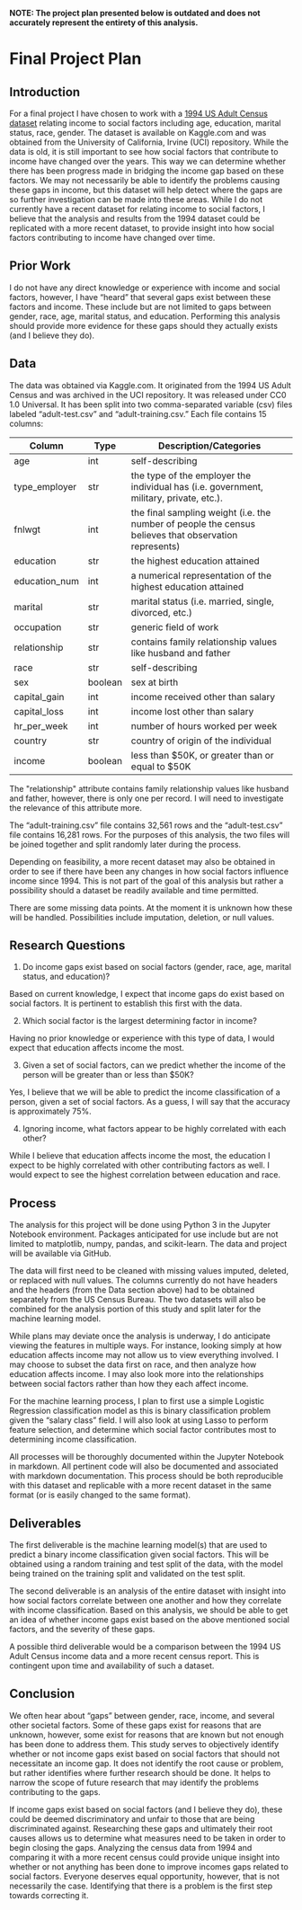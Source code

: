 __NOTE: The project plan presented below is outdated and does not accurately represent the entirety of this analysis.__

# Final Project Plan

## Introduction

For a final project I have chosen to work with a [1994 US Adult Census dataset](../data_raw) relating income to social factors including age, education, marital status, race, gender. The dataset is available on Kaggle.com and was obtained from the University of California, Irvine (UCI) repository. While the data is old, it is still important to see how social factors that contribute to income have changed over the years. This way we can determine whether there has been progress made in bridging the income gap based on these factors. We may not necessarily be able to identify the problems causing these gaps in income, but this dataset will help detect where the gaps are so further investigation can be made into these areas. While I do not currently have a recent dataset for relating income to social factors, I believe that the analysis and results from the 1994 dataset could be replicated with a more recent dataset, to provide insight into how social factors contributing to income have changed over time.

## Prior Work

I do not have any direct knowledge or experience with income and social factors, however, I have “heard” that several gaps exist between these factors and income. These include but are not limited to gaps between gender, race, age, marital status, and education. Performing this analysis should provide more evidence for these gaps should they actually exists (and I believe they do).

## Data

The data was obtained via Kaggle.com. It originated from the 1994 US Adult Census and was archived in the UCI repository. It was released under CC0 1.0 Universal. It has been split into two comma-separated variable (csv) files labeled “adult-test.csv” and “adult-training.csv.” Each file contains 15 columns:

Column | Type | Description/Categories
--- | --- | ---
age | int | self-describing
type_employer | str | the type of the employer the individual has (i.e. government, military, private, etc.).
fnlwgt | int | the final sampling weight (i.e. the number of people the census believes that observation represents)
education | str | the highest education attained
education_num | int | a numerical representation of the highest education attained
marital | str | marital status (i.e. married, single, divorced, etc.)
occupation | str | generic field of work
relationship | str | contains family relationship values like husband and father
race | str | self-describing
sex | boolean | sex at birth
capital_gain | int | income received other than salary
capital_loss | int | income lost other than salary
hr_per_week | int | number of hours worked per week
country | str | country of origin of the individual
income | boolean | less than $50K, or greater than or equal to $50K

The "relationship" attribute contains family relationship values like husband and father, however, there is only one per record. I will need to investigate the relevance of this attribute more.

The “adult-training.csv” file contains 32,561 rows and the “adult-test.csv” file contains 16,281 rows. For the purposes of this analysis, the two files will be joined together and split randomly later during the process.

Depending on feasibility, a more recent dataset may also be obtained in order to see if there have been any changes in how social factors influence income since 1994. This is not part of the goal of this analysis but rather a possibility should a dataset be readily available and time permitted.

There are some missing data points. At the moment it is unknown how these will be handled. Possibilities include imputation, deletion, or null values.

## Research Questions

1. Do income gaps exist based on social factors (gender, race, age, marital status, and education)?

Based on current knowledge, I expect that income gaps do exist based on social factors. It is pertinent to establish this first with the data.

2. Which social factor is the largest determining factor in income?

Having no prior knowledge or experience with this type of data, I would expect that education affects income the most.

3. Given a set of social factors, can we predict whether the income of the person will be greater than or less than $50K?

Yes, I believe that we will be able to predict the income classification of a person, given a set of social factors. As a guess, I will say that the accuracy is approximately 75%.

4. Ignoring income, what factors appear to be highly correlated with each other?

While I believe that education affects income the most, the education I expect to be highly correlated with other contributing factors as well. I would expect to see the highest correlation between education and race.

## Process

The analysis for this project will be done using Python 3 in the Jupyter Notebook environment. Packages anticipated for use include but are not limited to matplotlib, numpy, pandas, and scikit-learn. The data and project will be available via GitHub.

The data will first need to be cleaned with missing values imputed, deleted, or replaced with null values. The columns currently do not have headers and the headers (from the Data section above) had to be obtained separately from the US Census Bureau. The two datasets will also be combined for the analysis portion of this study and split later for the machine learning model.

While plans may deviate once the analysis is underway, I do anticipate viewing the features in multiple ways. For instance, looking simply at how education affects income may not allow us to view everything involved. I may choose to subset the data first on race, and then analyze how education affects income. I may also look more into the relationships between social factors rather than how they each affect income.

For the machine learning process, I plan to first use a simple Logistic Regression classification model as this is binary classification problem given the “salary class” field. I will also look at using Lasso to perform feature selection, and determine which social factor contributes most to determining income classification.

All processes will be thoroughly documented within the Jupyter Notebook in markdown. All pertinent code will also be documented and associated with markdown documentation. This process should be both reproducible with this dataset and replicable with a more recent dataset in the same format (or is easily changed to the same format).

## Deliverables

The first deliverable is the machine learning model(s) that are used to predict a binary income classification given social factors. This will be obtained using a random training and test split of the data, with the model being trained on the training split and validated on the test split.

The second deliverable is an analysis of the entire dataset with insight into how social factors correlate between one another and how they correlate with income classification. Based on this analysis, we should be able to get an idea of whether income gaps exist based on the above mentioned social factors, and the severity of these gaps.

A possible third deliverable would be a comparison between the 1994 US Adult Census income data and a more recent census report. This is contingent upon time and availability of such a dataset.

## Conclusion

We often hear about “gaps” between gender, race, income, and several other societal factors. Some of these gaps exist for reasons that are unknown, however, some exist for reasons that are known but not enough has been done to address them. This study serves to objectively identify whether or not income gaps exist based on social factors that should not necessitate an income gap. It does not identify the root cause or problem, but rather identifies where further research should be done. It helps to narrow the scope of future research that may identify the problems contributing to the gaps.

If income gaps exist based on social factors (and I believe they do), these could be deemed discriminatory and unfair to those that are being discriminated against. Researching these gaps and ultimately their root causes allows us to determine what measures need to be taken in order to begin closing the gaps. Analyzing the census data from 1994 and comparing it with a more recent census could provide unique insight into whether or not anything has been done to improve incomes gaps related to social factors. Everyone deserves equal opportunity, however, that is not necessarily the case. Identifying that there is a problem is the first step towards correcting it.
